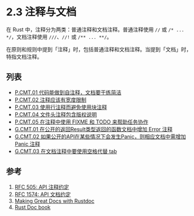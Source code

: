 # 2.3 注释与文档

在 Rust 中，注释分为两类：普通注释和文档注释。普通注释使用 `//` 或 `/* ... */`，文档注释使用 `///`、`//!` 或 `/** ... **/`。

在原则和规则中提到「注释」时，包括普通注释和文档注释。当提到「文档」时，特指文档注释。


## 列表

- [P.CMT.01 代码能做到自注释，文档要干练简洁](./comments/P.CMT.01.md)
- [P.CMT.02 注释应该有宽度限制](./comments/P.CMT.02.md)
- [P.CMT.03 使用行注释而避免使用块注释](./comments/P.CMT.03.md)
- [P.CMT.04 文件头注释包含版权说明](./comments/P.CMT.04.md)
- [P.CMT.05 在注释中使用 FIXME 和 TODO 来帮助任务协作](./comments/P.CMT.05.md)
- [G.CMT.01 在公开的返回Result类型返回的函数文档中增加 Error 注释](./comments/G.CMT.01.md)
- [G.CMT.02 如果公开的API在某些情况下会发生Panic，则相应文档中需增加 Panic 注释](./comments/G.CMT.02.md)
- [G.CMT.03 在文档注释中要使用空格代替 tab](./comments/G.CMT.03.md)


## 参考

1. [RFC 505: API 注释约定](https://github.com/rust-lang/rfcs/blob/master/text/0505-api-comment-conventions.md)
2. [RFC 1574: API 文档约定](https://github.com/rust-lang/rfcs/blob/master/text/1574-more-api-documentation-conventions.md)
3. [Making Great Docs with Rustdoc](https://www.tangramvision.com/blog/making-great-docs-with-rustdoc)
4. [Rust Doc book](https://doc.rust-lang.org/rustdoc/what-is-rustdoc.html)

